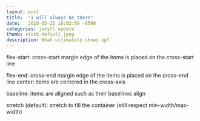 ```yaml
---
layout: post
title:  "I will always be there"
date:   2016-05-25 19:02:09 -0500
categories: jekyll update
thumb: stock-default.jpeg
description: What ultimately shows up?
---
```

flex-start: cross-start margin edge of the items is placed on the cross-start line

flex-end: cross-end margin edge of the items is placed on the cross-end line
center: items are centered in the cross-axis

baseline: items are aligned such as their baselines align

stretch (default): stretch to fill the container (still respect min-width/max-width)
